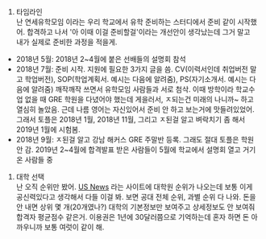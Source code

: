 1. 타임라인  
난 연세유학모임 이라는 우리 학교에서 유학 준비하는 스터디에서 준비 같이 시작했어. 합격하고 나서 '아 이때 이걸 준비할걸'이라는 개선안이 생각났는데 그거 말고 내가 실제로 준비한 과정을 적을게.
- 2018년 5월: 2018년 2~4월에 붙은 선배들의 설명회 참석
- 2018년 7월: 준비 시작. 지원에 필요한 3가지 글을 씀. CV(이력서인데 취업버전 말고 학업버전), SOP(학업계획서. 예시는 다음에 알려줌), PS(자기소개서. 예시는 다음에 알려줌) 깨작깨작 쓰면서 유학모임 사람들과 서로 첨삭. 이때 방학이라 학교수업 없을 때 GRE 학원을 다녔어야 했는데 게을러서, ㅈ되는건 미래의 나니까~ 하고 열심히 놀았음. 근데 나름 영어는 자신있어서 준비 안 하고 보는거에 맛들려있었어. 그래서 토플은 2018년 1월, 2018년 11월, 그리고 ㅈ된걸 알고 벼락치기 좀 해서 2019년 1월에 시험봄.
- 2018년 9월: ㅈ된걸 알고 강남 해커스 GRE 주말반 등록. 그래도 절대 토플은 학원 안 감.
2019년 2~4월에 합격발표 받은 사람들이 5월에 학교에서 설명회 열고 거기 온 사람들 중 
1. 대학 선택  
난 오직 순위만 봤어. [US News](usnews.com) 라는 사이트에 대학원 순위가 나오는데 보통 이게 공신력있다고 생각해서 다들 이걸 봐. 보면 공대 전체 순위, 과별 순위 다 나와. 돈을 안 내면 상위 몇 개(20개였나?) 대학의 기본정보만 보여주고 상세정보도 안 보여줘 합격자 평균점수 같은거. 이용권은 1년에 30달러쯤으로 기억하는데 혼자 하면 돈 아까우니까 보통 여럿이 같이 해.
